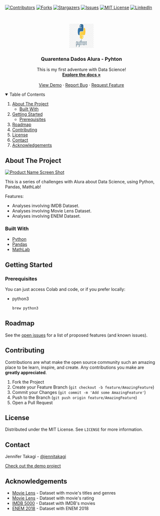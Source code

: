 <!-- Inspired by https://github.com/jennifertakagi/quarentena-dados-python -->

<!-- PROJECT SHIELDS -->
[![Contributors][contributors-shield]][contributors-url]
[![Forks][forks-shield]][forks-url]
[![Stargazers][stars-shield]][stars-url]
[![Issues][issues-shield]][issues-url]
[![MIT License][license-shield]][license-url]
[![LinkedIn][linkedin-shield]][linkedin-url]



<!-- PROJECT LOGO -->
<br />
<p align="center">
  <a href="https://github.com/jennifertakagi/quarentena-dados-python">
    <img src="docs/logo.jpeg" alt="Logo" width="80" height="80">
  </a>

  <h3 align="center">Quarentena Dados Alura - Pyhton</h3>

  <p align="center">
    This is my first adventure with Data Science!
    <br />
    <a href="https://github.com/jennifertakagi/quarentena-dados-python"><strong>Explore the docs »</strong></a>
    <br />
    <br />
    <a href="https://drive.google.com/drive/folders/1mTMn2Pm4kKIn0IkHzYMCWGaR2juqr-CC?usp=sharing">View Demo</a>
    ·
    <a href="https://github.com/jennifertakagi/quarentena-dados-python/issues">Report Bug</a>
    ·
    <a href="https://github.com/jennifertakagi/quarentena-dados-python/issues">Request Feature</a>
  </p>
</p>



<!-- TABLE OF CONTENTS -->
<details open="open">
  <summary>Table of Contents</summary>
  <ol>
    <li>
      <a href="#about-the-project">About The Project</a>
      <ul>
        <li><a href="#built-with">Built With</a></li>
      </ul>
    </li>
    <li>
      <a href="#getting-started">Getting Started</a>
      <ul>
        <li><a href="#prerequisites">Prerequisites</a></li>
      </ul>
    </li>
    <li><a href="#roadmap">Roadmap</a></li>
    <li><a href="#contributing">Contributing</a></li>
    <li><a href="#license">License</a></li>
    <li><a href="#contact">Contact</a></li>
    <li><a href="#acknowledgements">Acknowledgements</a></li>
  </ol>
</details>



<!-- ABOUT THE PROJECT -->
## About The Project

[![Product Name Screen Shot][product-screenshot]](https://example.com)

This is a series of challenges with Alura about Data Science, using Python, Pandas, MathLab!

Features:
* Analyses involving IMDB Dataset.
* Analyses involving Movie Lens Dataset.
* Analyses involving ENEM Dataset.



### Built With

* [Python](https://www.python.org/)
* [Pandas](https://pandas.pydata.org/)
* [MathLab](https://www.mathworks.com/products/matlab.html)



<!-- GETTING STARTED -->
## Getting Started

### Prerequisites

You can just access Colab and code, or if you prefer locally:
* python3
  ```sh
  brew python3
  ```



<!-- ROADMAP -->
## Roadmap

See the [open issues](https://github.com/jennifertakagi/quarentena-dados-python/issues) for a list of proposed features (and known issues).



<!-- CONTRIBUTING -->
## Contributing

Contributions are what make the open source community such an amazing place to be learn, inspire, and create. Any contributions you make are **greatly appreciated**.

1. Fork the Project
2. Create your Feature Branch (`git checkout -b feature/AmazingFeature`)
3. Commit your Changes (`git commit -m 'Add some AmazingFeature'`)
4. Push to the Branch (`git push origin feature/AmazingFeature`)
5. Open a Pull Request



<!-- LICENSE -->
## License

Distributed under the MIT License. See `LICENSE` for more information.



<!-- CONTACT -->
## Contact

Jennifer Takagi - [@jennitakagi](https://twitter.com/jennitakagi)

[Check out the demo project](https://drive.google.com/drive/folders/1mTMn2Pm4kKIn0IkHzYMCWGaR2juqr-CC?usp=sharing)



<!-- ACKNOWLEDGEMENTS -->
## Acknowledgements
* [Movie Lens](https://raw.githubusercontent.com/alura-cursos/introducao-a-data-science/master/aula0/ml-latest-small/movies.csv) - Dataset with movie's titles and genres
* [Movie Lens](https://raw.githubusercontent.com/alura-cursos/introducao-a-data-science/master/aula0/ml-latest-small/ratings.csv) - Dataset with movie's rating
* [IMDB 5000](https://gist.githubusercontent.com/guilhermesilveira/24e271e68afe8fd257911217b88b2e07/raw/e70287fb1dcaad4215c3f3c9deda644058a616bc/movie_metadata.csv) - Dataset with IMDB's movies
* [ENEM 2018](https://raw.githubusercontent.com/guilhermesilveira/enem-2018/master/MICRODADOS_ENEM_2018_SAMPLE_43278.csv) - Dataset with ENEM 2018



<!-- MARKDOWN LINKS & IMAGES -->
<!-- https://www.markdownguide.org/basic-syntax/#reference-style-links -->
[contributors-shield]: https://img.shields.io/github/contributors/jennifertakagi/quarentena-dados-python.svg?style=for-the-badge
[contributors-url]: https://github.com/jennifertakagi/quarentena-dados-python/graphs/contributors
[forks-shield]: https://img.shields.io/github/forks/jennifertakagi/quarentena-dados-python.svg?style=for-the-badge
[forks-url]: https://github.com/jennifertakagi/quarentena-dados-python/network/members
[stars-shield]: https://img.shields.io/github/stars/jennifertakagi/quarentena-dados-python.svg?style=for-the-badge
[stars-url]: https://github.com/jennifertakagi/quarentena-dados-python/stargazers
[issues-shield]: https://img.shields.io/github/issues/jennifertakagi/quarentena-dados-python.svg?style=for-the-badge
[issues-url]: https://github.com/jennifertakagi/quarentena-dados-python/issues
[license-shield]: https://img.shields.io/github/license/jennifertakagi/quarentena-dados-python.svg?style=for-the-badge
[license-url]: https://github.com/jennifertakagi/quarentena-dados-python/blob/master/LICENSE.txt
[linkedin-shield]: https://img.shields.io/badge/-LinkedIn-black.svg?style=for-the-badge&logo=linkedin&colorB=555
[linkedin-url]: https://linkedin.com/in/jennifertakagi
[product-screenshot]: docs/screenshot.png